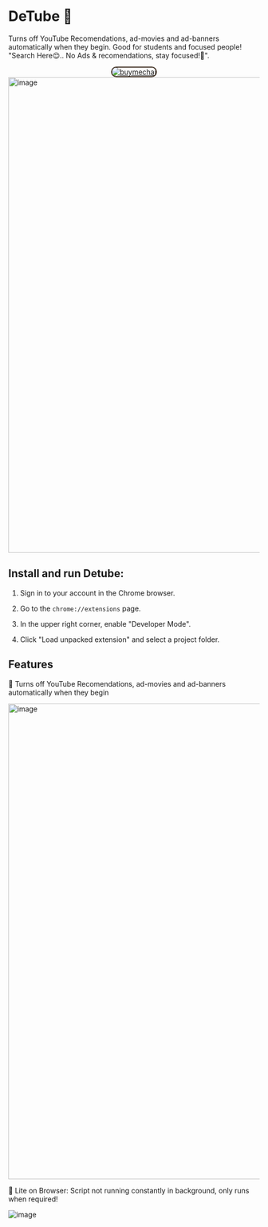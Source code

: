 # DeTube 🎯

Turns off YouTube Recomendations, ad-movies and ad-banners automatically when they begin. Good for students and focused people! "Search Here😌.. No Ads & recomendations, stay focused!🎯".

<div style="text-align:center;width: 100%;"><style>.on-the-fly-behavior {cursor: pointer;}</style><div class="on-the-fly-behavior"><a href="https://getmechai.vercel.app/link.html?vpa=8708063057@upi&nm=HiteshChawla&amt=100" target="_blank"><img style="border: 2px solid #3e2e21;border-radius: 20px;" src="https://i.ibb.co/Xkdj83y/image-2.png" alt="buymechai" border="0"></a></div></div>

<img width="952" alt="image" src="https://user-images.githubusercontent.com/65300791/185728538-16e858ab-69c8-437c-a144-92d6e007ffb5.png">

## Install and run Detube:

1. Sign in to your account in the Chrome browser.

2. Go to the ``chrome://extensions`` page.

3. In the upper right corner, enable "Developer Mode".

4. Click "Load unpacked extension" and select a project folder.

## Features 

🎯 Turns off YouTube Recomendations, ad-movies and ad-banners automatically when they begin

<img width="952" alt="image" src="https://user-images.githubusercontent.com/65300791/185728609-97b3adea-c496-452c-bf4a-b1e7840dbee7.png">


🎯 Lite on Browser: Script not running constantly in background, only runs when required!

![image](https://user-images.githubusercontent.com/65300791/185728496-d3399109-244b-40bc-8aaa-7a94b372ce07.png)



